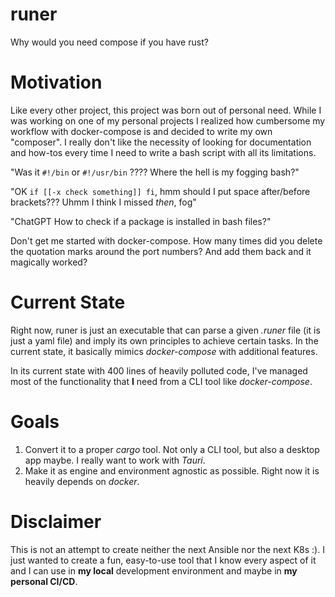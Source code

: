 # runer

Why would you need compose if you have rust?

# Motivation

Like every other project, this project was born out of personal need. While I 
was working on one of my personal projects I realized how cumbersome my 
workflow with docker-compose is and decided to write my own "composer". I
really don't like the necessity of looking for documentation and how-tos every
time I need to write a bash script with all its limitations.

"Was it `#!/bin` or `#!/usr/bin` ???? Where the hell is my fogging bash?"

"OK `if [[-x check something]] fi`, hmm should I put space after/before brackets???
Uhmm I think I missed _then_, fog"

"ChatGPT How to check if a package is installed in bash files?"

Don't get me started with docker-compose. How many times did you delete the
quotation marks around the port numbers? And add them back and it magically
worked?

# Current State

Right now, runer is just an executable that can parse a given _.runer_ file
(it is just a yaml file) and imply its own principles to achieve certain tasks.
In the current state, it basically mimics _docker-compose_ with additional
features.

In its current state with 400 lines of heavily polluted code, I've managed most 
of the functionality that **I** need from a CLI tool like _docker-compose_.

# Goals

1. Convert it to a proper _cargo_ tool. Not only a CLI tool, but also a desktop
app maybe. I really want to work with _Tauri_.
2. Make it as engine and environment agnostic as possible. Right now it is
heavily depends on _docker_.

# Disclaimer

This is not an attempt to create neither the next Ansible nor the next K8s :).
I just wanted to create a fun, easy-to-use tool that I know every aspect of it
and I can use in **my local** development environment and maybe in **my 
personal CI/CD**.

